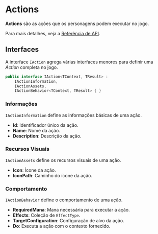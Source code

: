 # Actions

**Actions** são as ações que os personagens podem executar no jogo.

Para mais detalhes, veja a [Referência de API](../../api/DiceRolling.Actions.md).

## Interfaces

A interface `IAction` agrega várias interfaces menores para definir uma _Action_ completa no jogo.

```csharp
public interface IAction<TContext, TResult> :
    IActionInformation,
    IActionAssets,
    IActionBehavior<TContext, TResult> { }
```

### Informações

`IActionInformation` define as informações básicas de uma ação.

- **Id**: Identificador único da ação.
- **Name**: Nome da ação.
- **Description**: Descrição da ação.

### Recursos Visuais

`IActionAssets` define os recursos visuais de uma ação.

- **Icon**: Ícone da ação.
- **IconPath**: Caminho do ícone da ação.

### Comportamento

`IActionBehavior` define o comportamento de uma ação.

- **RequiredMana**: Mana necessária para executar a ação.
- **Effects**: Coleção de `EffectType`.
- **TargetConfiguration**: Configuração de alvo da ação.
- **Do**: Executa a ação com o contexto fornecido.
